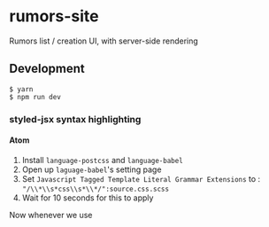 # rumors-site
Rumors list / creation UI, with server-side rendering

## Development

```
$ yarn
$ npm run dev
```

### styled-jsx syntax highlighting

#### Atom

1. Install `language-postcss` and `language-babel`
2. Open up `laguage-babel`'s setting page
3. Set `Javascript Tagged Template Literal Grammar Extensions` to : `"/\\*\\s*css\\s*\\*/":source.css.scss`
4. Wait for 10 seconds for this to apply

Now whenever we use <style jsx>, put `/* css */` before the template string will enable
css syntax highlight.

#### Other editors

自求多福。

## Deploy

Build docker image

```
$ npm run build
```

Run the docker image on local machine, then visit `http://localhost:3000`.

```
$ docker run --rm -p 3000:3000 -e "PORT=3000" mrorz/rumors-site
```

Push to dockerhub
```
$ docker push mrorz/rumors-site
```
